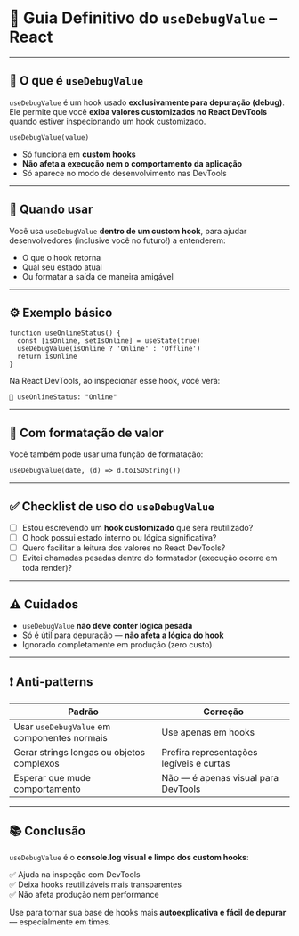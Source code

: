 # 🐞 Guia Definitivo do `useDebugValue` – React

---

## 📌 O que é `useDebugValue`

`useDebugValue` é um hook usado **exclusivamente para depuração (debug)**.  
Ele permite que você **exiba valores customizados no React DevTools** quando estiver inspecionando um hook customizado.

```tsx
useDebugValue(value)
```

- Só funciona em **custom hooks**
- **Não afeta a execução nem o comportamento da aplicação**
- Só aparece no modo de desenvolvimento nas DevTools

---

## 🧠 Quando usar

Você usa `useDebugValue` **dentro de um custom hook**, para ajudar desenvolvedores (inclusive você no futuro!) a entenderem:

- O que o hook retorna
- Qual seu estado atual
- Ou formatar a saída de maneira amigável

---

## ⚙️ Exemplo básico

```tsx
function useOnlineStatus() {
  const [isOnline, setIsOnline] = useState(true)
  useDebugValue(isOnline ? 'Online' : 'Offline')
  return isOnline
}
```

Na React DevTools, ao inspecionar esse hook, você verá:

```
🔧 useOnlineStatus: "Online"
```

---

## 🧪 Com formatação de valor

Você também pode usar uma função de formatação:

```tsx
useDebugValue(date, (d) => d.toISOString())
```

---

## ✅ Checklist de uso do `useDebugValue`

- [ ] Estou escrevendo um **hook customizado** que será reutilizado?
- [ ] O hook possui estado interno ou lógica significativa?
- [ ] Quero facilitar a leitura dos valores no React DevTools?
- [ ] Evitei chamadas pesadas dentro do formatador (execução ocorre em toda render)?

---

## ⚠️ Cuidados

- `useDebugValue` **não deve conter lógica pesada**
- Só é útil para depuração — **não afeta a lógica do hook**
- Ignorado completamente em produção (zero custo)

---

## ❗ Anti-patterns

| Padrão                                     | Correção                                 |
|--------------------------------------------|-------------------------------------------|
| Usar `useDebugValue` em componentes normais | Use apenas em hooks                      |
| Gerar strings longas ou objetos complexos   | Prefira representações legíveis e curtas |
| Esperar que mude comportamento             | Não — é apenas visual para DevTools      |

---

## 📚 Conclusão

`useDebugValue` é o **console.log visual e limpo dos custom hooks**:

✅ Ajuda na inspeção com DevTools  
✅ Deixa hooks reutilizáveis mais transparentes  
✅ Não afeta produção nem performance

Use para tornar sua base de hooks mais **autoexplicativa e fácil de depurar** — especialmente em times.

